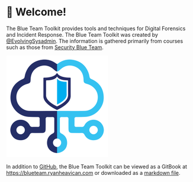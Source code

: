 # 👊 Welcome!

The Blue Team Toolkit provides tools and techniques for Digital Forensics and Incident Response. The Blue Team Toolkit was created by [@EvolvingSysadmin](https://github.com/evolvingsysadmin). The information is gathered primarily from courses such as those from [Security Blue Team](https://securityblue.team/).

![Happy Defending!](assets/logo.png)

In addition to [GitHub](https://github.com/EvolvingSysadmin/Blue-Team-Toolkit), the Blue Team Toolkit can be viewed as a GitBook at <https://blueteam.ryanheavican.com> or downloaded as a [markdown file](assets/README.md).
